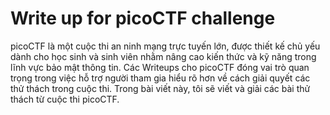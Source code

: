 # Write up for picoCTF challenge 

picoCTF là một cuộc thi an ninh mạng trực tuyến lớn, được thiết kế chủ yếu dành cho học sinh và sinh viên nhằm nâng cao kiến thức và kỹ năng trong lĩnh vực bảo mật thông tin. Các Writeups cho picoCTF đóng vai trò quan trọng trong việc hỗ trợ người tham gia hiểu rõ hơn về cách giải quyết các thử thách trong cuộc thi.
Trong bài viết này, tôi sẽ viết và giải các bài thử thách từ cuộc thi picoCTF. 
